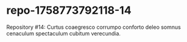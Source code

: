 # repo-1758773792118-14
Repository #14: Curtus coaegresco corrumpo conforto deleo somnus cenaculum spectaculum cubitum verecundia.
